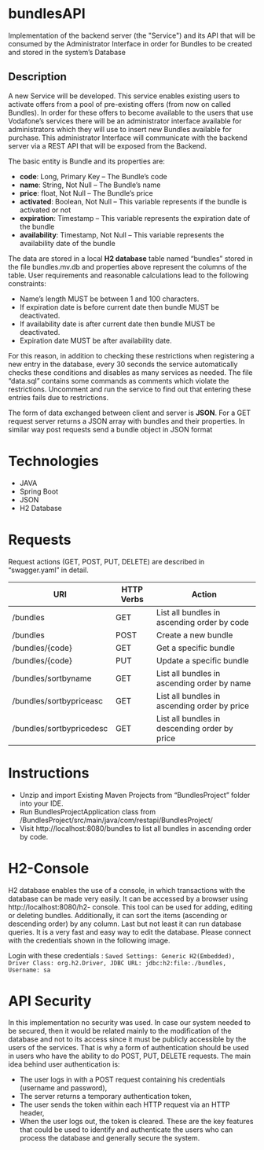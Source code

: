 # bundlesAPI
Implementation of the backend server (the "Service") and its API that will be consumed by the Administrator Interface in order for Bundles to be created and stored in the system’s Database

## Description
A new Service will be developed. This service enables existing users to activate offers from a pool of pre-existing offers (from now on called Bundles). In order for these offers to become available to the users that use Vodafone’s services there will be an administrator interface available for administrators which they will use to insert new Bundles available for purchase. This administrator Interface will communicate with the backend server via a REST API that will be exposed from the Backend. 

The basic entity is Bundle and its properties are:
* **code**: Long, Primary Key – The Bundle’s code
* **name**: String, Not Null – The Bundle’s name
* **price**: float, Not Null – The Bundle’s price
* **activated**: Boolean, Not Null – This variable represents if the bundle is
activated or not
* **expiration**: Timestamp – This variable represents the expiration date
of the bundle
* **availability**: Timestamp, Not Null – This variable represents the
availability date of the bundle

The data are stored in a local **H2 database** table named “bundles” stored in the file
bundles.mv.db and properties above represent the columns of the table. User
requirements and reasonable calculations lead to the following constraints:
* Name’s length MUST be between 1 and 100 characters.
* If expiration date is before current date then bundle MUST be
deactivated.
* If availability date is after current date then bundle MUST be
deactivated.
* Expiration date MUST be after availability date.

For this reason, in addition to checking these restrictions when registering a new entry
in the database, every 30 seconds the service automatically checks these conditions
and disables as many services as needed. The file “data.sql” contains some commands
as comments which violate the restrictions. Uncomment and run the service to find
out that entering these entries fails due to restrictions.

The form of data exchanged between client and server is **JSON**. For a GET request
server returns a JSON array with bundles and their properties. In similar way post
requests send a bundle object in JSON format

# Technologies
* JAVA
* Spring Boot
* JSON
* H2 Database

# Requests

Request actions (GET, POST, PUT, DELETE) are described in “swagger.yaml” in detail.

URI  | HTTP Verbs | Action
------------- | ------------- | ------------- 
/bundles  | GET | List all bundles in ascending order by code
/bundles  | POST | Create a new bundle
/bundles/{code} | GET | Get a specific bundle
/bundles/{code} | PUT | Update a specific bundle
/bundles/sortbyname | GET | List all bundles in ascending order by name
/bundles/sortbypriceasc | GET | List all bundles in ascending order by price
/bundles/sortbypricedesc | GET | List all bundles in descending order by price

# Instructions

* Unzip and import Existing Maven Projects from “BundlesProject” folder into your IDE.
* Run BundlesProjectApplication class from /BundlesProject/src/main/java/com/restapi/BundlesProject/
* Visit http://localhost:8080/bundles to list all bundles in ascending order by code.

# H2-Console

H2 database enables the use of a console, in which transactions with the database can
be made very easily. It can be accessed by a browser using http://localhost:8080/h2-
console. This tool can be used for adding, editing or deleting bundles. Additionally, it
can sort the items (ascending or descending order) by any column. Last but not least
it can run database queries. It is a very fast and easy way to edit the database. Please
connect with the credentials shown in the following image.

Login with these credentials : `Saved Settings: Generic H2(Embedded),
Driver Class: org.h2.Driver,
JDBC URL: jdbc:h2:file:./bundles,
Username: sa`

# API Security
Ιn this implementation no security was used. In case our system needed to be secured,
then it would be related mainly to the modification of the database and not to its
access since it must be publicly accessible by the users of the services. That is why a
form of authentication should be used in users who have the ability to do POST, PUT,
DELETE requests. The main idea behind user authentication is:
* The user logs in with a POST request containing his credentials (username and
password),
* The server returns a temporary authentication token,
* The user sends the token within each HTTP request via an HTTP header,
* When the user logs out, the token is cleared.
These are the key features that could be used to identify and
authenticate the users who can process the database and generally secure the system.
